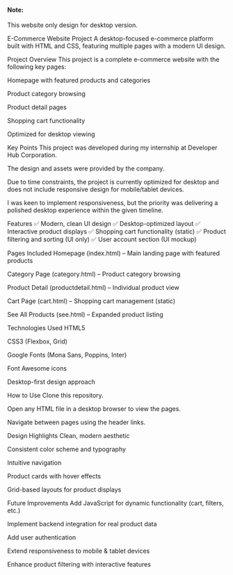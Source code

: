 
<h4>Note:</h4>This website only design for desktop version.





E-Commerce Website Project
A desktop-focused e-commerce platform built with HTML and CSS, featuring multiple pages with a modern UI design.

Project Overview
This project is a complete e-commerce website with the following key pages:

Homepage with featured products and categories

Product category browsing

Product detail pages

Shopping cart functionality

Optimized for desktop viewing

Key Points
This project was developed during my internship at Developer Hub Corporation.

The design and assets were provided by the company.

Due to time constraints, the project is currently optimized for desktop and does not include responsive design for mobile/tablet devices.

I was keen to implement responsiveness, but the priority was delivering a polished desktop experience within the given timeline.

Features
✅ Modern, clean UI design
✅ Desktop-optimized layout
✅ Interactive product displays
✅ Shopping cart functionality (static)
✅ Product filtering and sorting (UI only)
✅ User account section (UI mockup)

Pages Included
Homepage (index.html) – Main landing page with featured products

Category Page (category.html) – Product category browsing

Product Detail (productdetail.html) – Individual product view

Cart Page (cart.html) – Shopping cart management (static)

See All Products (see.html) – Expanded product listing


Technologies Used
HTML5

CSS3 (Flexbox, Grid)

Google Fonts (Mona Sans, Poppins, Inter)

Font Awesome icons

Desktop-first design approach


How to Use
Clone this repository.

Open any HTML file in a desktop browser to view the pages.

Navigate between pages using the header links.

Design Highlights
Clean, modern aesthetic

Consistent color scheme and typography

Intuitive navigation

Product cards with hover effects

Grid-based layouts for product displays

Future Improvements
Add JavaScript for dynamic functionality (cart, filters, etc.)

Implement backend integration for real product data

Add user authentication

Extend responsiveness to mobile & tablet devices

Enhance product filtering with interactive features


